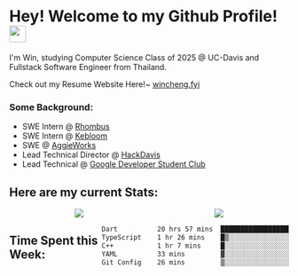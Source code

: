 <h1>Hey! Welcome to my Github Profile! <img src="https://emojis.slackmojis.com/emojis/images/1531849430/4246/blob-sunglasses.gif?1531849430" width="30"/>
</h1>

<p>I'm Win, studying Computer Science Class of 2025 @ UC-Davis and Fullstack Software Engineer from Thailand.</p>
<p>Check out my Resume Website Here!~ <a href ="https://wincheng.fyi/">wincheng.fyi</a></p>
<h3>Some Background:</h3>
<ul>
  <li>SWE Intern @ <a href = "https://www.rhombus.com/">Rhombus</a></li>
  <li>SWE Intern @ <a href = "https://www.kebloom.com/">Kebloom</a></li>
  <li>SWE @ <a href="https://aggieworks.org//">AggieWorks</a></li>
  <li>Lead Technical Director @ <a href="https://hackdavis.io/">HackDavis</a></li>
  <li>Lead Technical @ <a href="https://gdscucdavis.com/">Google Developer Student Club</a></li>
</ul>

<h2>Here are my current Stats:</h2>
<div align="center">
  <div style="display: flex; justify-content: space-around; align-items: flex-start">
  <a href="https://github.com/winzamark123/">
    <img src="https://github-readme-stats.vercel.app/api?username=winzamark123&count_private=true&rank_icon=github&show_icons=true&theme=codeSTACKr&include_all_commits=true&text_color=16A085&title_color=E2684A&border_radius=10&icon_color=E2684A&custom_title=Win's%20GitHub%20Stats" />
  </a>
  <a href="https://github.com/winzamark123/">
    <img src="https://github-readme-stats.vercel.app/api/top-langs?username=winzamark123&theme=codeSTACKr&title_color=E2684A&layout=compact" />
  </a>
  </div>
</div>
<div style="display: flex; justify-content: flex-start; align-items">
    <h2>Time Spent this Week:</h2>
<!--START_SECTION:waka-->

```txt
Dart          20 hrs 57 mins  ████████████████████▓░░░░   83.08 %
TypeScript    1 hr 26 mins    █▒░░░░░░░░░░░░░░░░░░░░░░░   05.73 %
C++           1 hr 7 mins     █░░░░░░░░░░░░░░░░░░░░░░░░   04.47 %
YAML          33 mins         ▓░░░░░░░░░░░░░░░░░░░░░░░░   02.18 %
Git Config    26 mins         ▒░░░░░░░░░░░░░░░░░░░░░░░░   01.78 %
```

<!--END_SECTION:waka-->
  </div>
